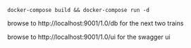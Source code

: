 ```docker-compose build && docker-compose run -d```

browse to http://localhost:9001/1.0/db for the next two trains

browse to http://localhost:9001/1.0/ui for the swagger ui